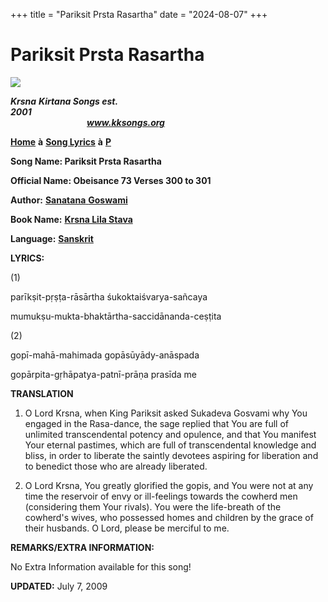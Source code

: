 +++
title = "Pariksit Prsta Rasartha"
date = "2024-08-07"
+++

# Pariksit Prsta Rasartha
**[![](http://kksongs.org/image_files/image002.jpg)](http://kksongs.org/)**

**_Krsna_** **_Kirtana Songs est. 2001_**                                                                                                                                                      **_www.kksongs.org_**

**[Home](http://kksongs.org/)** **à** **[Song Lyrics](http://kksongs.org/lyrics.html)** **à** **[P](http://kksongs.org/songs/song_p.html)**

**Song Name: Pariksit Prsta Rasartha**

**Official Name: Obeisance 73 Verses 300 to 301**

**Author:** [**Sanatana** **Goswami**](http://kksongs.org/authors/list/sanatana_g.html)

**Book Name:** [**Krsna Lila Stava**](http://kksongs.org/authors/krsnalilastava.html)

**Language:** [**Sanskrit**](http://kksongs.org/language/list/sanskrit.html)

**LYRICS:**

(1)

parīkṣit-pṛṣṭa-rāsārtha śukoktaiśvarya-sañcaya

mumukṣu-mukta-bhaktārtha-saccidānanda-ceṣṭita

(2)

gopī-mahā-mahimada gopāsūyādy-anāspada

gopārpita-gṛhāpatya-patnī-prāṇa prasīda me

**TRANSLATION**

1) O Lord Krsna, when King Pariksit asked Sukadeva Gosvami why You engaged in the Rasa-dance, the sage replied that You are full of unlimited transcendental potency and opulence, and that You manifest Your eternal pastimes, which are full of transcendental knowledge and bliss, in order to liberate the saintly devotees aspiring for liberation and to benedict those who are already liberated.

2) O Lord Krsna, You greatly glorified the gopis, and You were not at any time the reservoir of envy or ill-feelings towards the cowherd men (considering them Your rivals). You were the life-breath of the cowherd's wives, who possessed homes and children by the grace of their husbands. O Lord, please be merciful to me.

**REMARKS/EXTRA INFORMATION:**

No Extra Information available for this song!

**UPDATED:** July 7, 2009